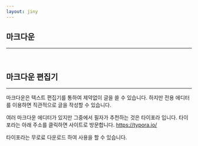 ```yaml
---
layout: jiny
---
```


## 마크다운
---

<br>

## 마크다운 편집기
---
마크다운은 텍스트 편집기를 통하여 제약없이 글을 쓸 수 있습니다. 하지만 전용 에디터를 이용하면 직관적으로 글을 작성할 수 있습니다.

여러 마크다운 에디터가 있지만 그중에서 필자가 추천하는 것은 타이포라 입니다. 타이포라는 아래 주소를 클릭하면 사이트로 방문합니다.
https://typora.io/

타이포라는 무로료 다운로드 하여 사용을 할 수 있습니다.